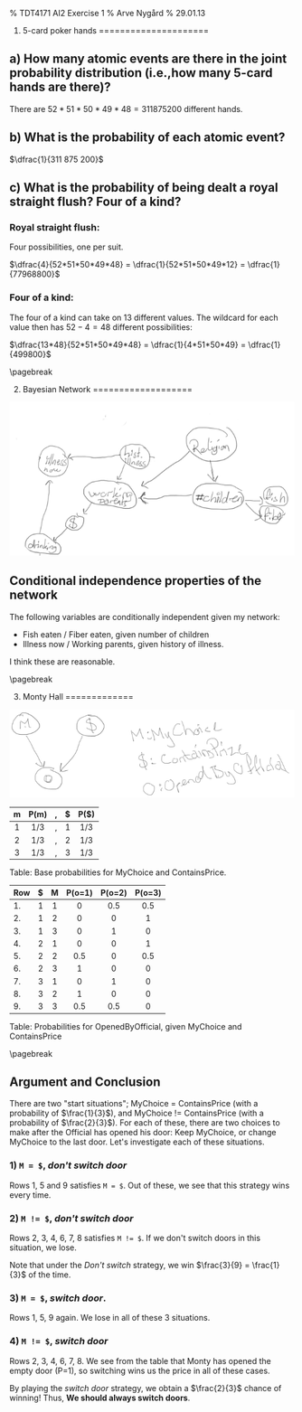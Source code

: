 % TDT4171 AI2 Exercise 1
% Arve Nygård
% 29.01.13

1. 5-card poker hands
=====================

## a) How many atomic events are there in the joint probability distribution (i.e.,how many 5-card hands are there)?

There are $52*51*50*49*48 = 311 875 200$ different hands.

## b) What is the probability of each atomic event?
 $\dfrac{1}{311 875 200}$

## c) What is the probability of being dealt a royal straight flush? Four of a kind?

### Royal straight flush:  
Four possibilities, one per suit.  

$\dfrac{4}{52*51*50*49*48} = \dfrac{1}{52*51*50*49*12} = \dfrac{1}{77968800}$
 
### Four of a kind:  
The four of a kind can take on 13 different values. The wildcard for each value then has $52-4 = 48$ different possibilities:  
  
$\dfrac{13*48}{52*51*50*49*48} = \dfrac{1}{4*51*50*49} = \dfrac{1}{499800}$

\pagebreak

2. Bayesian Network
===================

![Bayesian network](network.png)

Conditional independence properties of the network
--------------------------------------------------

The following variables are conditionally independent given my network: 

  * Fish eaten / Fiber eaten, given number of children
  * Illness now / Working parents, given history of illness.

I think these are reasonable.

\pagebreak

3. Monty Hall
=============

![Bayesian network describing the Monty Hall game](monty.png)


| m | P(m) | ,  | $ | P($) |
|:-:|:----:|:-:|:-:|:-----:|
|	1 |	1/3  | ,  | 1 | 1/3  |
|	2 |	1/3  | ,  | 2 | 1/3  |
|	3 |	1/3  | ,  | 3 | 1/3  |

Table: Base probabilities for MyChoice and ContainsPrice.


Row| $ | M | P(o=1) | P(o=2) | P(o=3) |
:--|:-:|:-:|:------:|:------:|:------:|
1. | 1 | 1 |   0    |  0.5   |  0.5   |
2. | 1 | 2 |   0    |   0    |   1    |
3. | 1 | 3 |   0    |   1    |   0    |
4. | 2 | 1 |   0    |   0    |   1    |
5. | 2 | 2 |  0.5	  |   0    |  0.5   |
6. | 2 | 3 |   1    |   0    |   0    |
7. | 3 | 1 |   0    |   1    |   0    |
8. | 3 | 2 |   1    |   0    |   0    |
9. | 3 | 3 |  0.5	  |	 0.5   | 	 0    |

 Table: Probabilities for OpenedByOfficial, given MyChoice and ContainsPrice

\pagebreak

Argument and Conclusion
-----------------------

There are two "start situations"; MyChoice = ContainsPrice (with a probability of $\frac{1}{3}$), and MyChoice != ContainsPrice (with a probability of $\frac{2}{3}$).
For each of these, there are two choices to make after the Official has opened his door: Keep MyChoice, or change MyChoice to the last door. Let's investigate each of these situations.

### 1) `M = $`, _don't switch door_
Rows 1, 5 and 9 satisfies `M = $`. Out of these, we see that this strategy wins every time.

### 2) `M != $`, _don't switch door_
Rows 2, 3, 4, 6, 7, 8 satisfies `M != $`. If we don't switch doors in this situation, we lose.

Note that under the _Don't switch_ strategy, we win $\frac{3}{9} = \frac{1}{3}$ of the time.

### 3) `M = $`, _switch door_. 
Rows 1, 5, 9 again. We lose in all of these 3 situations.

### 4) `M != $`, _switch door_
Rows 2, 3, 4, 6, 7, 8. We see from the table that Monty has opened the empty door (P=1), so switching wins us the price in all of these cases.
  
By playing the _switch door_ strategy, we obtain a $\frac{2}{3}$ chance of winning!
Thus, **We should always switch doors**.








